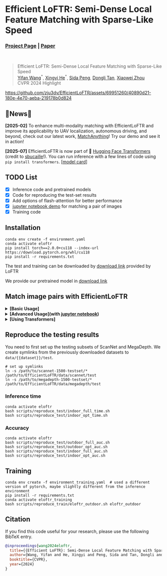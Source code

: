 # Efficient LoFTR: Semi-Dense Local Feature Matching with Sparse-Like Speed

### [Project Page](https://zju3dv.github.io/efficientloftr) | [Paper](https://zju3dv.github.io/efficientloftr/files/EfficientLoFTR.pdf) 
<br/>

> Efficient LoFTR: Semi-Dense Local Feature Matching with Sparse-Like Speed  
> [Yifan Wang](https://github.com/wyf2020)<sup>\*</sup>, [Xingyi He](https://github.com/hxy-123)<sup>\*</sup>, [Sida Peng](https://pengsida.net), [Dongli Tan](https://github.com/Cuistiano), [Xiaowei Zhou](http://xzhou.me)  
> CVPR 2024 Highlight

https://github.com/zju3dv/EfficientLoFTR/assets/69951260/40890d21-180e-4e70-aeba-219178b0d824

## 🌟News🌟
<b>[2025-02]</b> To enhance multi-modality matching with EfficientLoFTR and improve its applicability to UAV localization, autonomous driving, and beyond, check out our latest work, [MatchAnything](https://github.com/zju3dv/MatchAnything)! Try our demo and see it in action!

<b>[2025-07]</b> EfficientLoFTR is now part of 🤗 [Hugging Face Transformers](https://github.com/huggingface/transformers) (credit to [sbucaille](https://github.com/sbucaille)!).
You can run inference with a few lines of code using `pip install transformers`. [[model card](https://huggingface.co/zju-community/efficientloftr)]
## TODO List
- [x] Inference code and pretrained models
- [x] Code for reproducing the test-set results
- [x] Add options of flash-attention for better performance
- [x] [jupyter notebook demo](https://github.com/zju3dv/EfficientLoFTR/blob/089f6665722398007908977891f47f2c002f2aec/notebooks/demo_single_pair.ipynb) for matching a pair of images
- [x] Training code

## Installation
```shell
conda env create -f environment.yaml
conda activate eloftr
pip install torch==2.0.0+cu118 --index-url https://download.pytorch.org/whl/cu118
pip install -r requirements.txt 
```
The test and training can be downloaded by [download link](https://drive.google.com/drive/folders/1DOcOPZb3-5cWxLqn256AhwUVjBPifhuf?usp=sharing) provided by LoFTR

We provide our pretrained model in [download link](https://drive.google.com/drive/folders/1GOw6iVqsB-f1vmG6rNmdCcgwfB4VZ7_Q?usp=sharing)

## Match image pairs with EfficientLoFTR

<details>
<summary><b>[Basic Usage]</b></summary>

```python
import torch
import cv2
import numpy as np
from copy import deepcopy
from src.loftr import LoFTR, full_default_cfg, reparameter

# Initialize the matcher with default settings
_default_cfg = deepcopy(full_default_cfg)
matcher = LoFTR(config=_default_cfg)

# Load pretrained weights
matcher.load_state_dict(torch.load("weights/eloftr_outdoor.ckpt")['state_dict'])
matcher = reparameter(matcher)  # Essential for good performance
matcher = matcher.eval().cuda()

# Load and preprocess images
img0_raw = cv2.imread("path/to/image0.jpg", cv2.IMREAD_GRAYSCALE)
img1_raw = cv2.imread("path/to/image1.jpg", cv2.IMREAD_GRAYSCALE)

# Resize images to be divisible by 32
img0_raw = cv2.resize(img0_raw, (img0_raw.shape[1]//32*32, img0_raw.shape[0]//32*32))
img1_raw = cv2.resize(img1_raw, (img1_raw.shape[1]//32*32, img1_raw.shape[0]//32*32))

# Convert to tensors
img0 = torch.from_numpy(img0_raw)[None][None].cuda() / 255.
img1 = torch.from_numpy(img1_raw)[None][None].cuda() / 255.
batch = {'image0': img0, 'image1': img1}

# Inference
with torch.no_grad():
    matcher(batch)
    mkpts0 = batch['mkpts0_f'].cpu().numpy()  # Matched keypoints in image0
    mkpts1 = batch['mkpts1_f'].cpu().numpy()  # Matched keypoints in image1
    mconf = batch['mconf'].cpu().numpy()      # Matching confidence scores
```

</details>

<details>
<summary><b>[Advanced Usage](with <a href="https://github.com/zju3dv/EfficientLoFTR/blob/089f6665722398007908977891f47f2c002f2aec/notebooks/demo_single_pair.ipynb">jupyter notebook</a>)</b></summary>

```python
import torch
import cv2
import numpy as np
import matplotlib.cm as cm
from copy import deepcopy
from src.loftr import LoFTR, full_default_cfg, opt_default_cfg, reparameter
from src.utils.plotting import make_matching_figure

# Model configuration options
model_type = 'full'  # Choose: 'full' for best quality, 'opt' for best efficiency
precision = 'fp32'   # Choose: 'fp32', 'mp' (mixed precision), 'fp16' for best efficiency

# Load appropriate config
if model_type == 'full':
    _default_cfg = deepcopy(full_default_cfg)
elif model_type == 'opt':
    _default_cfg = deepcopy(opt_default_cfg)

# Set precision options
if precision == 'mp':
    _default_cfg['mp'] = True
elif precision == 'fp16':
    _default_cfg['half'] = True

# Initialize matcher
matcher = LoFTR(config=_default_cfg)
matcher.load_state_dict(torch.load("weights/eloftr_outdoor.ckpt")['state_dict'])
matcher = reparameter(matcher)

# Apply precision settings
if precision == 'fp16':
    matcher = matcher.half()

matcher = matcher.eval().cuda()

# Load and preprocess images
img0_raw = cv2.imread("path/to/image0.jpg", cv2.IMREAD_GRAYSCALE)
img1_raw = cv2.imread("path/to/image1.jpg", cv2.IMREAD_GRAYSCALE)
img0_raw = cv2.resize(img0_raw, (img0_raw.shape[1]//32*32, img0_raw.shape[0]//32*32))
img1_raw = cv2.resize(img1_raw, (img1_raw.shape[1]//32*32, img1_raw.shape[0]//32*32))

# Convert to tensors with appropriate precision
if precision == 'fp16':
    img0 = torch.from_numpy(img0_raw)[None][None].half().cuda() / 255.
    img1 = torch.from_numpy(img1_raw)[None][None].half().cuda() / 255.
else:
    img0 = torch.from_numpy(img0_raw)[None][None].cuda() / 255.
    img1 = torch.from_numpy(img1_raw)[None][None].cuda() / 255.

batch = {'image0': img0, 'image1': img1}

# Inference with different precision modes
with torch.no_grad():
    if precision == 'mp':
        with torch.autocast(enabled=True, device_type='cuda'):
            matcher(batch)
    else:
        matcher(batch)
    
    mkpts0 = batch['mkpts0_f'].cpu().numpy()
    mkpts1 = batch['mkpts1_f'].cpu().numpy()
    mconf = batch['mconf'].cpu().numpy()

# Post-process confidence scores for 'opt' model
if model_type == 'opt':
    mconf = (mconf - min(20.0, mconf.min())) / (max(30.0, mconf.max()) - min(20.0, mconf.min()))

# Visualize matches
color = cm.jet(mconf)
text = ['EfficientLoFTR', 'Matches: {}'.format(len(mkpts0))]
fig = make_matching_figure(img0_raw, img1_raw, mkpts0, mkpts1, color, text=text)
```

**Configuration Options:**
- `model_type`: 
  - `'full'`: Best matching quality
  - `'opt'`: Best efficiency with minimal quality loss
- `precision`:
  - `'fp32'`: Full precision (default)
  - `'mp'`: Mixed precision for better efficiency
  - `'fp16'`: Half precision for maximum efficiency (requires modern GPU)
- **Note**: Our model is trained on MegaDepth and works best for outdoor scenes. There may be a domain gap for indoor environments.

</details>

<details>
<summary><b>[Using Transformers]</b></summary>
Note: The default AutoImageProcessor resizes images to a resolution of 480x640 pixels. If you need high-resolution matching, you should modify the default config or refer to basic/advanced usage.

```python
from transformers import AutoImageProcessor, AutoModel
import torch
from PIL import Image
import requests

# Load example images (same as in the original paper)
url_image1 = "https://raw.githubusercontent.com/magicleap/SuperGluePretrainedNetwork/refs/heads/master/assets/phototourism_sample_images/united_states_capitol_98169888_3347710852.jpg"
image1 = Image.open(requests.get(url_image1, stream=True).raw)
url_image2 = "https://raw.githubusercontent.com/magicleap/SuperGluePretrainedNetwork/refs/heads/master/assets/phototourism_sample_images/united_states_capitol_26757027_6717084061.jpg"
image2 = Image.open(requests.get(url_image2, stream=True).raw)

images = [image1, image2]

# Load processor and model
processor = AutoImageProcessor.from_pretrained("zju-community/efficientloftr")
model = AutoModel.from_pretrained("zju-community/efficientloftr")

# Process images and run inference
inputs = processor(images, return_tensors="pt")
with torch.no_grad():
    outputs = model(**inputs)
# keypoints = outputs.keypoints        # Keypoints in both images
# matches = outputs.matches            # Matching indices 
# matching_scores = outputs.matching_scores  # Confidence scores
```


**Post-process and visualize results:**

```python
# Post-process to get keypoints and matches in a readable format
image_sizes = [[(image.height, image.width) for image in images]]
outputs = processor.post_process_keypoint_matching(outputs, image_sizes, threshold=0.2)

# Print matching results
for i, output in enumerate(outputs):
    print(f"Image pair {i}:")
    print(f"Found {len(output['keypoints0'])} matches")
    for keypoint0, keypoint1, matching_score in zip(
            output["keypoints0"], output["keypoints1"], output["matching_scores"]
    ):
        print(
            f"Keypoint {keypoint0.numpy()} ↔ {keypoint1.numpy()} (score: {matching_score:.3f})"
        )

# Visualize matches
processor.visualize_keypoint_matching(images, outputs)
```

For more details, visit the [Hugging Face model card](https://huggingface.co/zju-community/efficientloftr).

</details>


## Reproduce the testing results
You need to first set up the testing subsets of ScanNet and MegaDepth. We create symlinks from the previously downloaded datasets to `data/{{dataset}}/test`.

```shell
# set up symlinks
ln -s /path/to/scannet-1500-testset/* /path/to/EfficientLoFTR/data/scannet/test
ln -s /path/to/megadepth-1500-testset/* /path/to/EfficientLoFTR/data/megadepth/test
```
### Inference time
```shell
conda activate eloftr
bash scripts/reproduce_test/indoor_full_time.sh
bash scripts/reproduce_test/indoor_opt_time.sh
```

### Accuracy
```shell
conda activate eloftr
bash scripts/reproduce_test/outdoor_full_auc.sh
bash scripts/reproduce_test/outdoor_opt_auc.sh
bash scripts/reproduce_test/indoor_full_auc.sh
bash scripts/reproduce_test/indoor_opt_auc.sh
```

## Training
```shell
conda env create -f environment_training.yaml  # used a different version of pytorch, maybe slightly different from the inference environment
pip install -r requirements.txt
conda activate eloftr_training
bash scripts/reproduce_train/eloftr_outdoor.sh eloftr_outdoor
```

## Citation

If you find this code useful for your research, please use the following BibTeX entry.

```bibtex
@inproceedings{wang2024eloftr,
  title={{Efficient LoFTR}: Semi-Dense Local Feature Matching with Sparse-Like Speed},
  author={Wang, Yifan and He, Xingyi and Peng, Sida and Tan, Dongli and Zhou, Xiaowei},
  booktitle={CVPR},
  year={2024}
}
```
